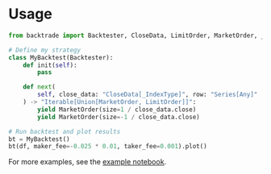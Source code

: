 # Usage

```python
from backtrade import Backtester, CloseData, LimitOrder, MarketOrder, _IndexType

# Define my strategy
class MyBacktest(Backtester):
    def init(self):
        pass

    def next(
        self, close_data: "CloseData[_IndexType]", row: "Series[Any]"
    ) -> "Iterable[Union[MarketOrder, LimitOrder]]":
        yield MarketOrder(size=1 / close_data.close)
        yield MarketOrder(size=-1 / close_data.close)

# Run backtest and plot results
bt = MyBacktest()
bt(df, maker_fee=-0.025 * 0.01, taker_fee=0.001).plot()
```

For more examples, see the [example notebook](https://github.com/34j/backtrade/blob/master/example/example.ipynb).
